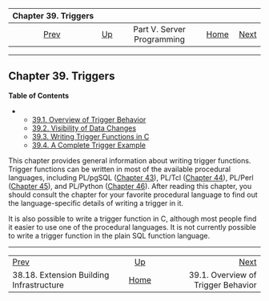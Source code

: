 <!--?xml version="1.0" encoding="UTF-8" standalone="no"?-->

|                         Chapter 39. Triggers                         |                                                            |                            |                                                       |                                                                       |
| :------------------------------------------------------------------: | :--------------------------------------------------------- | :------------------------: | ----------------------------------------------------: | --------------------------------------------------------------------: |
| [Prev](extend-pgxs.html "38.18. Extension Building Infrastructure")  | [Up](server-programming.html "Part V. Server Programming") | Part V. Server Programming | [Home](index.html "PostgreSQL 17devel Documentation") |  [Next](trigger-definition.html "39.1. Overview of Trigger Behavior") |

***

## Chapter 39. Triggers

**Table of Contents**

*   *   [39.1. Overview of Trigger Behavior](trigger-definition.html)
    *   [39.2. Visibility of Data Changes](trigger-datachanges.html)
    *   [39.3. Writing Trigger Functions in C](trigger-interface.html)
    *   [39.4. A Complete Trigger Example](trigger-example.html)



This chapter provides general information about writing trigger functions. Trigger functions can be written in most of the available procedural languages, including PL/pgSQL ([Chapter 43](plpgsql.html "Chapter 43. PL/pgSQL — SQL Procedural Language")), PL/Tcl ([Chapter 44](pltcl.html "Chapter 44. PL/Tcl — Tcl Procedural Language")), PL/Perl ([Chapter 45](plperl.html "Chapter 45. PL/Perl — Perl Procedural Language")), and PL/Python ([Chapter 46](plpython.html "Chapter 46. PL/Python — Python Procedural Language")). After reading this chapter, you should consult the chapter for your favorite procedural language to find out the language-specific details of writing a trigger in it.

It is also possible to write a trigger function in C, although most people find it easier to use one of the procedural languages. It is not currently possible to write a trigger function in the plain SQL function language.

***

|                                                                      |                                                            |                                                                       |
| :------------------------------------------------------------------- | :--------------------------------------------------------: | --------------------------------------------------------------------: |
| [Prev](extend-pgxs.html "38.18. Extension Building Infrastructure")  | [Up](server-programming.html "Part V. Server Programming") |  [Next](trigger-definition.html "39.1. Overview of Trigger Behavior") |
| 38.18. Extension Building Infrastructure                             |    [Home](index.html "PostgreSQL 17devel Documentation")   |                                    39.1. Overview of Trigger Behavior |
